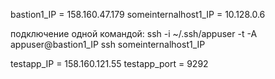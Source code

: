 bastion1_IP = 158.160.47.179
someinternalhost1_IP = 10.128.0.6

подключение одной командой:
ssh -i ~/.ssh/appuser -t -A appuser@bastion1_IP ssh someinternalhost1_IP

testapp_IP = 158.160.121.55
testapp_port = 9292

